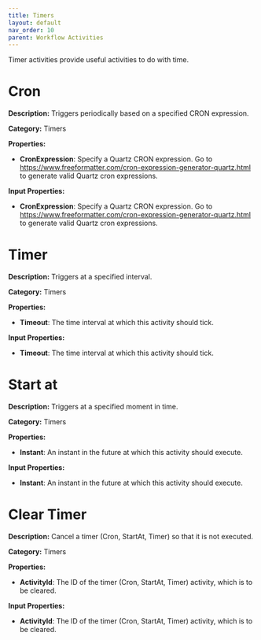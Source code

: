 ```yaml
---
title: Timers
layout: default
nav_order: 10
parent: Workflow Activities
---
```



Timer activities provide useful activities to do with time.

# Cron
**Description:** Triggers periodically based on a specified CRON expression.

**Category:** Timers

**Properties:**
- **CronExpression**: Specify a Quartz CRON expression. Go to https://www.freeformatter.com/cron-expression-generator-quartz.html to generate valid Quartz cron expressions.

**Input Properties:**
- **CronExpression**: Specify a Quartz CRON expression. Go to https://www.freeformatter.com/cron-expression-generator-quartz.html to generate valid Quartz cron expressions.

# Timer
**Description:** Triggers at a specified interval.

**Category:** Timers

**Properties:**
- **Timeout**: The time interval at which this activity should tick.

**Input Properties:**
- **Timeout**: The time interval at which this activity should tick.

# Start at
**Description:** Triggers at a specified moment in time.

**Category:** Timers

**Properties:**
- **Instant**: An instant in the future at which this activity should execute.

**Input Properties:**
- **Instant**: An instant in the future at which this activity should execute.

# Clear Timer
**Description:** Cancel a timer (Cron, StartAt, Timer) so that it is not executed.

**Category:** Timers

**Properties:**
- **ActivityId**: The ID of the timer (Cron, StartAt, Timer) activity, which is to be cleared.

**Input Properties:**
- **ActivityId**: The ID of the timer (Cron, StartAt, Timer) activity, which is to be cleared.
